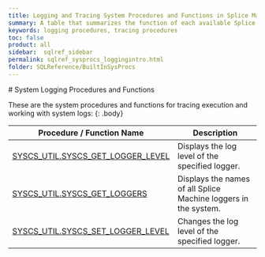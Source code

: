 ```yaml
---
title: Logging and Tracing System Procedures and Functions in Splice Machine
summary: A table that summarizes the function of each available Splice Machine built-in system procedure used to manage logging behavior and for tracing execution of statements.
keywords: logging procedures, tracing procedures
toc: false
product: all
sidebar:  sqlref_sidebar
permalink: sqlref_sysprocs_loggingintro.html
folder: SQLReference/BuiltInSysProcs
---
```

<section>
<div class="TopicContent" data-swiftype-index="true" markdown="1">
# System Logging Procedures and Functions

These are the system procedures and functions for tracing execution and
working with system logs:
{: .body}

<table summary="Summary of Splice Machine system procedures and functions for logging and tracing">
                <col />
                <col />
                <thead>
                    <tr>
                        <th>Procedure / Function Name</th>
                        <th>Description</th>
                    </tr>
                </thead>
                <tbody>
                    <tr>
                        <td class="CodeFont"><a href="sqlref_sysprocs_getloggerlevel.html">SYSCS_UTIL.SYSCS_GET_LOGGER_LEVEL</a>
                        </td>
                        <td>Displays the log level of the specified logger.</td>
                    </tr>
                    <tr>
                        <td class="CodeFont"><a href="sqlref_sysprocs_getloggers.html">SYSCS_UTIL.SYSCS_GET_LOGGERS</a>
                        </td>
                        <td>Displays the names of all Splice Machine loggers in the system.</td>
                    </tr>
                    <tr>
                        <td class="CodeFont"><a href="sqlref_sysprocs_setloggerlevel.html">SYSCS_UTIL.SYSCS_SET_LOGGER_LEVEL</a>
                        </td>
                        <td>Changes the log level of the specified logger.</td>
                    </tr>
                </tbody>
            </table>
</div>
</section>

